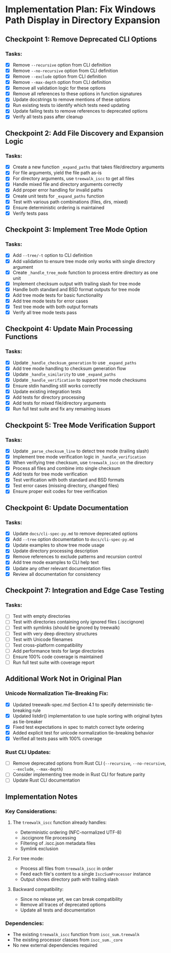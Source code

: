 # Implementation Plan: Fix Windows Path Display in Directory Expansion

## Checkpoint 1: Remove Deprecated CLI Options

### Tasks:

- [x] Remove `--recursive` option from CLI definition
- [x] Remove `--no-recursive` option from CLI definition
- [x] Remove `--exclude` option from CLI definition
- [x] Remove `--max-depth` option from CLI definition
- [x] Remove all validation logic for these options
- [x] Remove all references to these options in function signatures
- [x] Update docstrings to remove mentions of these options
- [x] Run existing tests to identify which tests need updating
- [x] Update failing tests to remove references to deprecated options
- [x] Verify all tests pass after cleanup

## Checkpoint 2: Add File Discovery and Expansion Logic

### Tasks:

- [x] Create a new function `_expand_paths` that takes file/directory arguments
- [x] For file arguments, yield the file path as-is
- [x] For directory arguments, use `treewalk_iscc` to get all files
- [x] Handle mixed file and directory arguments correctly
- [x] Add proper error handling for invalid paths
- [x] Create unit tests for `_expand_paths` function
- [x] Test with various path combinations (files, dirs, mixed)
- [x] Ensure deterministic ordering is maintained
- [x] Verify tests pass

## Checkpoint 3: Implement Tree Mode Option

### Tasks:

- [x] Add `--tree/-t` option to CLI definition
- [x] Add validation to ensure tree mode only works with single directory argument
- [x] Create `_handle_tree_mode` function to process entire directory as one unit
- [x] Implement checksum output with trailing slash for tree mode
- [x] Handle both standard and BSD format outputs for tree mode
- [x] Add tree mode tests for basic functionality
- [x] Add tree mode tests for error cases
- [x] Test tree mode with both output formats
- [x] Verify all tree mode tests pass

## Checkpoint 4: Update Main Processing Functions

### Tasks:

- [x] Update `_handle_checksum_generation` to use `_expand_paths`
- [x] Add tree mode handling to checksum generation flow
- [x] Update `_handle_similarity` to use `_expand_paths`
- [x] Update `_handle_verification` to support tree mode checksums
- [x] Ensure stdin handling still works correctly
- [x] Update existing integration tests
- [x] Add tests for directory processing
- [x] Add tests for mixed file/directory arguments
- [x] Run full test suite and fix any remaining issues

## Checkpoint 5: Tree Mode Verification Support

### Tasks:

- [x] Update `_parse_checksum_line` to detect tree mode (trailing slash)
- [x] Implement tree mode verification logic in `_handle_verification`
- [x] When verifying tree checksum, use `treewalk_iscc` on the directory
- [x] Process all files and combine into single checksum
- [x] Add tests for tree mode verification
- [x] Test verification with both standard and BSD formats
- [x] Test error cases (missing directory, changed files)
- [x] Ensure proper exit codes for tree verification

## Checkpoint 6: Update Documentation

### Tasks:

- [x] Update `docs/cli-spec-py.md` to remove deprecated options
- [x] Add `--tree` option documentation to `docs/cli-spec-py.md`
- [x] Update examples to show tree mode usage
- [x] Update directory processing description
- [x] Remove references to exclude patterns and recursion control
- [x] Add tree mode examples to CLI help text
- [x] Update any other relevant documentation files
- [x] Review all documentation for consistency

## Checkpoint 7: Integration and Edge Case Testing

### Tasks:

- [ ] Test with empty directories
- [ ] Test with directories containing only ignored files (.isccignore)
- [ ] Test with symlinks (should be ignored by treewalk)
- [ ] Test with very deep directory structures
- [ ] Test with Unicode filenames
- [ ] Test cross-platform compatibility
- [ ] Add performance tests for large directories
- [ ] Ensure 100% code coverage is maintained
- [ ] Run full test suite with coverage report

## Additional Work Not in Original Plan

### Unicode Normalization Tie-Breaking Fix:

- [x] Updated treewalk-spec.md Section 4.1 to specify deterministic tie-breaking rule
- [x] Updated listdir() implementation to use tuple sorting with original bytes as tie-breaker
- [x] Fixed test expectations in spec to match correct byte ordering
- [x] Added explicit test for unicode normalization tie-breaking behavior
- [x] Verified all tests pass with 100% coverage

### Rust CLI Updates:

- [ ] Remove deprecated options from Rust CLI (`--recursive`, `--no-recursive`, `--exclude`, `--max-depth`)
- [ ] Consider implementing tree mode in Rust CLI for feature parity
- [ ] Update Rust CLI documentation

## Implementation Notes

### Key Considerations:

1. The `treewalk_iscc` function already handles:

   - Deterministic ordering (NFC-normalized UTF-8)
   - .isccignore file processing
   - Filtering of .iscc.json metadata files
   - Symlink exclusion

2. For tree mode:

   - Process all files from `treewalk_iscc` in order
   - Feed each file's content to a single `IsccSumProcessor` instance
   - Output shows directory path with trailing slash

3. Backward compatibility:

   - Since no release yet, we can break compatibility
   - Remove all traces of deprecated options
   - Update all tests and documentation

### Dependencies:

- The existing `treewalk_iscc` function from `iscc_sum.treewalk`
- The existing processor classes from `iscc_sum._core`
- No new external dependencies required

